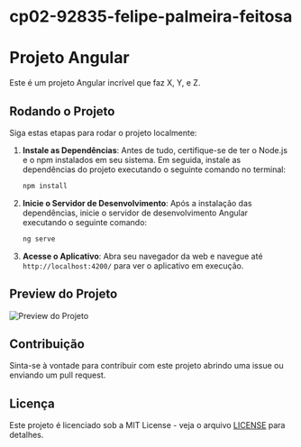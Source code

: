 # cp02-92835-felipe-palmeira-feitosa

# Projeto Angular

Este é um projeto Angular incrível que faz X, Y, e Z.

## Rodando o Projeto

Siga estas etapas para rodar o projeto localmente:

1. **Instale as Dependências**: Antes de tudo, certifique-se de ter o Node.js e o npm instalados em seu sistema. Em seguida, instale as dependências do projeto executando o seguinte comando no terminal:

    ```bash
    npm install
    ```

2. **Inicie o Servidor de Desenvolvimento**: Após a instalação das dependências, inicie o servidor de desenvolvimento Angular executando o seguinte comando:

    ```bash
    ng serve
    ```

3. **Acesse o Aplicativo**: Abra seu navegador da web e navegue até `http://localhost:4200/` para ver o aplicativo em execução.

## Preview do Projeto

![Preview do Projeto](https://github.com/FIAP-2024-3SIS/cp02-92835-felipe-palmeira-feitosa/blob/main/my-app/Captura%20de%20Tela%202024-04-28%20%C3%A0s%2018.42.29.png)

## Contribuição

Sinta-se à vontade para contribuir com este projeto abrindo uma issue ou enviando um pull request.

## Licença

Este projeto é licenciado sob a MIT License - veja o arquivo [LICENSE](LICENSE) para detalhes.


